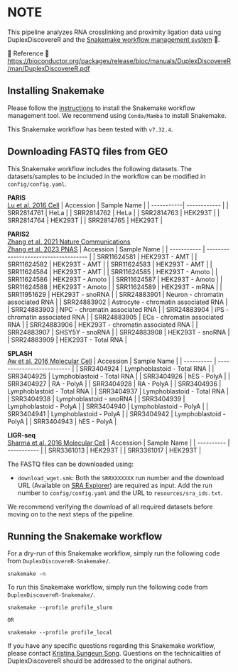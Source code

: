 # NOTE
This pipeline analyzes RNA crosslinking and proximity ligation data using DuplexDiscovereR and the [Snakemake workflow management system](https://snakemake.readthedocs.io/en/stable/) 🐍. 

🌟 Reference 🌟
https://bioconductor.org/packages/release/bioc/manuals/DuplexDiscovereR/man/DuplexDiscovereR.pdf

## Installing Snakemake
Please follow the [instructions](https://snakemake.readthedocs.io/en/stable/getting_started/installation.html) to install the Snakemake workflow management tool. We recommend using `Conda/Mamba` to install Snakemake.

This Snakemake workflow has been tested with `v7.32.4`.

## Downloading FASTQ files from GEO
This Snakemake workflow includes the following datasets. The datasets/samples to be included in the workflow can be modified in `config/config.yaml`.

**PARIS**<br/>
[Lu et al. 2016 Cell](https://www.cell.com/fulltext/S0092867416304226#secsectitle0085)
| Accession  | Sample Name  |
| -----------| ------------ |
| SRR2814761 | HeLa         |
| SRR2814762 | HeLa         |
| SRR2814763 | HEK293T      |
| SRR2814764 | HEK293T      |
| SRR2814765 | HEK293T      |

**PARIS2**<br/>
[Zhang et al. 2021 Nature Communications](https://www.nature.com/articles/s41467-021-22552-y)<br/>
[Zhang et al. 2023 PNAS](https://pubmed.ncbi.nlm.nih.gov/37792516/)
| Accession   | Sample Name                          |
| ----------- | ------------------------------------ |
| SRR11624581 | HEK293T - AMT                        |
| SRR11624582 | HEK293T - AMT                        |
| SRR11624583 | HEK293T - AMT                        |
| SRR11624584 | HEK293T - AMT                        |
| SRR11624585 | HEK293T - Amoto                      |
| SRR11624586 | HEK293T - Amoto                      |
| SRR11624587 | HEK293T - Amoto                      |
| SRR11624588 | HEK293T - Amoto                      |
| SRR11624589 | HEK293T - mRNA                       |
| SRR11951629 | HEK293T - snoRNA                     |
| SRR24883901 | Neuron - chromatin associated RNA    |
| SRR24883902 | Astrocyte - chromatin associated RNA |
| SRR24883903 | NPC - chromatin associated RNA       |
| SRR24883904 | iPS - chromatin associated RNA       |
| SRR24883905 | ECs - chromatin associated RNA       |
| SRR24883906 | HEK293T - chromatin associated RNA   |
| SRR24883907 | SHSY5Y - snoRNA                      |
| SRR24883908 | HEK293T - snoRNA                     |
| SRR24883909 | HEK293T - Total RNA                  |

**SPLASH**<br/>
[Aw et al. 2016 Molecular Cell](https://www.sciencedirect.com/science/article/pii/S1097276516301046#:~:text=SPLASH%20Uncovers%20New%20rRNA%2DrRNA,intra%2D%20and%20intermolecular%20RNA%20interactions.)
| Accession  | Sample Name                |
| ---------- | -------------------------- |
| SRR3404924 | Lymphoblastoid - Total RNA |
| SRR3404925 | Lymphoblastoid - Total RNA |
| SRR3404926 | hES - PolyA                |
| SRR3404927 | RA - PolyA                 |
| SRR3404928 | RA - PolyA                 |
| SRR3404936 | Lymphoblastoid - Total RNA |
| SRR3404937 | Lymphoblastoid - Total RNA |
| SRR3404938 | Lymphoblastoid - snoRNA    |
| SRR3404939 | Lymphoblastoid - PolyA     |
| SRR3404940 | Lymphoblastoid - PolyA     |
| SRR3404941 | Lymphoblastoid - PolyA     |
| SRR3404942 | Lymphoblastoid - PolyA     |
| SRR3404943 | hES - PolyA                |

**LIGR-seq**<br/>
[Sharma et al. 2016 Molecular Cell](https://www.sciencedirect.com/science/article/pii/S109727651630106X?via%3Dihub)
| Accession  | Sample Name |
| ---------- | ----------- |
| SRR3361013 | HEK293T     |
| SRR3361017 | HEK293T     |

The FASTQ files can be downloaded using:
- `download_wget.smk`: Both the `SRRXXXXXXX` run number and the download URL (Available on [SRA Explorer](https://sra-explorer.info/#)) are required as input. Add the run number to `config/config.yaml` and the URL to `resources/sra_ids.txt`.

We recommend verifying the download of all required datasets before moving on to the next steps of the pipeline.

## Running the Snakemake workflow
For a dry-run of this Snakemake workflow, simply run the following code from `DuplexDiscovereR-Snakemake/`.
```
snakemake -n
```
To run this Snakemake workflow, simply run the following code from `DuplexDiscovereR-Snakemake/`.
```
snakemake --profile profile_slurm

OR

snakemake --profile profile_local
```

If you have any specific questions regarding this Snakemake workflow, please contact [Kristina Sungeun Song](mailto:kristina.song@usherbrooke.ca). Questions on the technicalities of DuplexDiscovereR should be addressed to the original authors.
